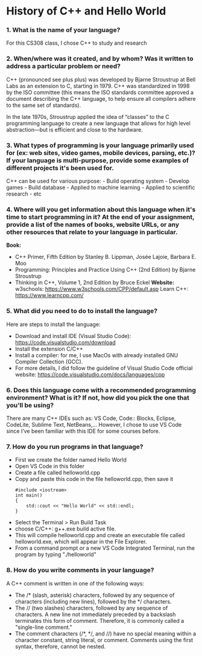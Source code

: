 # History of C++ and Hello World 

### 1. What is the name of your language?
For this CS308 class, I chose C++ to study and research

### 2. When/where was it created, and by whom? Was it written to address a particular problem or need?
C++ (pronounced see plus plus) was developed by Bjarne Stroustrup at Bell Labs as an extension to C, starting in 1979. C++ was standardized in 1998 by the ISO committee (this means the ISO standards committee approved a document describing the C++ language, to help ensure all compilers adhere to the same set of standards).

In the late 1970s, Stroustrup applied the idea of “classes” to the C programming language to create a new language that allows for high level abstraction—but is efficient and close to the hardware. 

### 3. What types of programming is your language primarily used for (ex: web sites, video games, mobile devices, parsing, etc.)? If your language is multi-purpose, provide some examples of different projects it's been used for.
C++ can be used for various purpose: 
    - Build operating system
    - Develop games
    - Build database
    - Applied to machine learning 
    - Applied to scientific research
    - etc 

### 4. Where will you get information about this language when it's time to start programming in it? At the end of your assignment, provide a list of the names of books, website URLs, or any other resources that relate to your language in particular.
**Book:**
- C++ Primer, Fifth Edition by  Stanley B. Lippman, Josée Lajoie, Barbara E. Moo 
- Programming: Principles and Practice Using C++ (2nd Edition) by Bjarne Stroustrup 
- Thinking in C++, Volume 1, 2nd Edition by Bruce Eckel
**Website:** 
w3schools: https://www.w3schools.com/CPP/default.asp
Learn C++: https://www.learncpp.com/

### 5. What did you need to do to install the language?
Here are steps to install the language:
- Download and  install IDE (Visual Studio Code): https://code.visualstudio.com/download
- Install the extension C/C++
- Install a compiler: for me, I use MacOs with already installed GNU Compiler Collection (GCC). 
- For more details, I did follow the guideline of Visual Studio Code official website: https://code.visualstudio.com/docs/languages/cpp
 
### 6. Does this language come with a recommended programming environment? What is it?  If not, how did you pick the one that you'll be using?
There are many C++ IDEs such as: VS Code, Code:: Blocks, Eclipse,  CodeLite, Sublime Text, NetBeans,... However, I chose to use VS Code since I’ve been familiar with this IDE for some courses before. 


### 7. How do you run programs in that language?
- First we create the folder named Hello World 
- Open VS Code in this folder
- Create a file called helloworld.cpp
- Copy and paste this code in the file helloworld.cpp, then save it
    ```
    #include <iostream>
    int main()
    {
        std::cout << "Hello World" << std::endl;
    }
    ```
- Select the Terminal > Run Build Task
- choose C/C++: g++.exe build active file.
- This will compile helloworld.cpp and create an executable file called helloworld.exe, which will appear in the File Explorer.
- From a command prompt or a new VS Code Integrated Terminal,  run the program by typing "./helloworld"

### 8. How do you write comments in your language?
A C++ comment is written in one of the following ways:
- The /* (slash, asterisk) characters, followed by any sequence of characters (including new lines), followed by the */ characters. 
- The // (two slashes) characters, followed by any sequence of characters. A new line not immediately preceded by a backslash terminates this form of comment. Therefore, it is commonly called a "single-line comment."
- The comment characters (/*, */, and //) have no special meaning within a character constant, string literal, or comment. Comments using the first syntax, therefore, cannot be nested.

